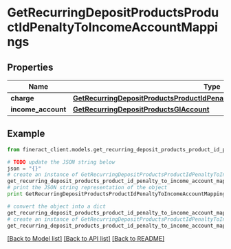 # GetRecurringDepositProductsProductIdPenaltyToIncomeAccountMappings


## Properties

Name | Type | Description | Notes
------------ | ------------- | ------------- | -------------
**charge** | [**GetRecurringDepositProductsProductIdPenaltyToIncomeAccountMappingsCharge**](GetRecurringDepositProductsProductIdPenaltyToIncomeAccountMappingsCharge.md) |  | [optional] 
**income_account** | [**GetRecurringDepositProductsGlAccount**](GetRecurringDepositProductsGlAccount.md) |  | [optional] 

## Example

```python
from fineract_client.models.get_recurring_deposit_products_product_id_penalty_to_income_account_mappings import GetRecurringDepositProductsProductIdPenaltyToIncomeAccountMappings

# TODO update the JSON string below
json = "{}"
# create an instance of GetRecurringDepositProductsProductIdPenaltyToIncomeAccountMappings from a JSON string
get_recurring_deposit_products_product_id_penalty_to_income_account_mappings_instance = GetRecurringDepositProductsProductIdPenaltyToIncomeAccountMappings.from_json(json)
# print the JSON string representation of the object
print GetRecurringDepositProductsProductIdPenaltyToIncomeAccountMappings.to_json()

# convert the object into a dict
get_recurring_deposit_products_product_id_penalty_to_income_account_mappings_dict = get_recurring_deposit_products_product_id_penalty_to_income_account_mappings_instance.to_dict()
# create an instance of GetRecurringDepositProductsProductIdPenaltyToIncomeAccountMappings from a dict
get_recurring_deposit_products_product_id_penalty_to_income_account_mappings_form_dict = get_recurring_deposit_products_product_id_penalty_to_income_account_mappings.from_dict(get_recurring_deposit_products_product_id_penalty_to_income_account_mappings_dict)
```
[[Back to Model list]](../README.md#documentation-for-models) [[Back to API list]](../README.md#documentation-for-api-endpoints) [[Back to README]](../README.md)


